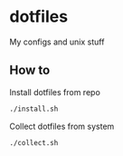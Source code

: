 # dotfiles
My configs and unix stuff

## How to
Install dotfiles from repo
```bash
./install.sh
```
Collect dotfiles from system
```bash
./collect.sh
```
